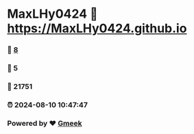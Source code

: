# MaxLHy0424 :link: https://MaxLHy0424.github.io 
### :page_facing_up: [8](https://MaxLHy0424.github.io/tag.html) 
### :speech_balloon: 5 
### :hibiscus: 21751 
### :alarm_clock: 2024-08-10 10:47:47 
### Powered by :heart: [Gmeek](https://github.com/Meekdai/Gmeek)
